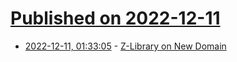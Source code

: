 # [Published on 2022-12-11](index.md)

* [2022-12-11, 01:33:05](https://news.ycombinator.com/item?id=33939047) - [Z-Library on New Domain](https://z-lib.is/)
